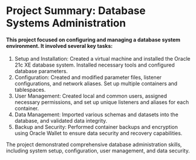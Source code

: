 # Project Summary: Database Systems Administration

#### This project focused on configuring and managing a database system environment. It involved several key tasks:

1. Setup and Installation: Created a virtual machine and installed the Oracle 21c XE database system. Installed necessary tools and configured database parameters.
2. Configuration: Created and modified parameter files, listener configurations, and network aliases. Set up multiple containers and tablespaces.
3. User Management: Created local and common users, assigned necessary permissions, and set up unique listeners and aliases for each container.
4. Data Management: Imported various schemas and datasets into the database, and validated data integrity.
5. Backup and Security: Performed container backups and encryption using Oracle Wallet to ensure data security and recovery capabilities.

The project demonstrated comprehensive database administration skills, including system setup, configuration, user management, and data security.

